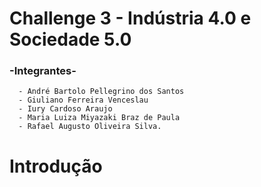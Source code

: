 # Challenge 3 - Indústria 4.0 e Sociedade 5.0 

### -Integrantes-
      - André Bartolo Pellegrino dos Santos
      - Giuliano Ferreira Venceslau
      - Iury Cardoso Araujo
      - Maria Luiza Miyazaki Braz de Paula
      - Rafael Augusto Oliveira Silva.

# Introdução

